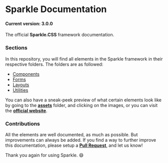 # Sparkle Documentation
#### Current version: 3.0.0
The official __Sparkle.CSS__ framework documentation.

### __Sections__
In this repository, you will find all elements in the Sparkle framework in their respective folders. The folders are as followed:
- [Components](https://github.com/sparkle-css/sparkle-docs/tree/master/docs/Components)
- [Forms](https://github.com/sparkle-css/sparkle-docs/tree/master/docs/Forms)
- [Layouts](https://github.com/sparkle-css/sparkle-docs/tree/master/docs/Layouts)
- [Utilities](https://github.com/sparkle-css/sparkle-docs/tree/master/docs/Utilities)

You can also have a sneak-peek preview of what certain elements look like by going to the [__assets__](https://github.com/sparkle-css/sparkle-docs/tree/master/docs/assets) folder, and clicking on the images, or you can visit the [__official website__](https://sparklecss.herokuapp.com).

### __Contributions__
All the elements are well documented, as much as possible. But improvements can always be added. If you find a way to further improve this documentation, please setup a [__Pull Request__](https://github.com/sparkle-css/sparkle-docs/pulls), and let us know!

Thank you again for using Sparkle. :smile: